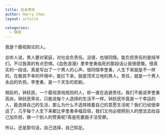 ```yaml
---
title: 社会责任
author: Harry Chen
layout: article

categories:
  - 随笔
---
```


  我是个藐视舆论的人。

  总听人说，男人要对家庭，对社会负责任。没错，也很同情。能负担责任的是纯爷们。不过我真的有点恐惧。《血色浪漫》里李奎勇临死的那段话让我很感慨，很真实的一段话，真是写出了一个男人的心声。很同情李奎勇，人生下来就是不一样的，在极其不幸的环境中，能扛下来，就是顶天立地的男人。责任，就是一个男人永远的负担。李奎勇，是一个天生的悲剧。

  相反的，钟跃民，一个藐视游戏规则的人，却一直在逃避责任。我们不能说李奎勇高尚，钟跃民卑劣，只能说每个人选择的生活不一样。钟跃民毕竟是一个幸运的人，能选择自己的生活，那么为什么不选择按着自己的意愿生活呢？我们已经很幸运了，几乎每个人生下来都比李奎勇幸福百倍，我们又何必按照别人的想法去给自己加负担，换一个别人的赞美呢?真是死要面子活受罪。

  所以，还是那句话，自己选择，自己知足。
